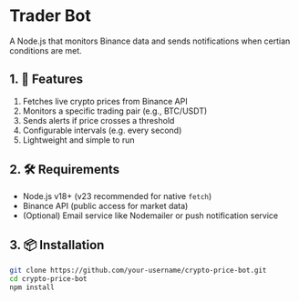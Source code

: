 # Trader Bot

A Node.js that monitors Binance data and sends notifications when certian conditions are met.

## 1. 🚀 Features

1. Fetches live crypto prices from Binance API
2. Monitors a specific trading pair (e.g., BTC/USDT)
3. Sends alerts if price crosses a threshold
4. Configurable intervals (e.g. every second)
5. Lightweight and simple to run

## 2. 🛠️ Requirements

- Node.js v18+ (v23 recommended for native `fetch`)
- Binance API (public access for market data)
- (Optional) Email service like Nodemailer or push notification service

## 3. 📦 Installation

```bash
git clone https://github.com/your-username/crypto-price-bot.git
cd crypto-price-bot
npm install 
```